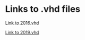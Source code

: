 # Links to .vhd files #

[Link to 2016.vhd](https://drive.google.com/open?id=1H6rRHjzs5VJhGolJ53KKPil_VZTFb0Gf)

[Link to 2019.vhd](https://drive.google.com/open?id=1UxSwxp95HtpgqpSPGuVoO6a8Iy0UIozM)


